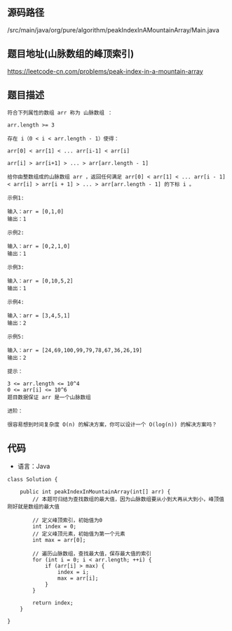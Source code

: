 ## 源码路径

/src/main/java/org/pure/algorithm/peakIndexInAMountainArray/Main.java

## 题目地址(山脉数组的峰顶索引)

https://leetcode-cn.com/problems/peak-index-in-a-mountain-array

## 题目描述

```
符合下列属性的数组 arr 称为 山脉数组 ：

arr.length >= 3

存在 i（0 < i < arr.length - 1）使得：

arr[0] < arr[1] < ... arr[i-1] < arr[i]

arr[i] > arr[i+1] > ... > arr[arr.length - 1]

给你由整数组成的山脉数组 arr ，返回任何满足 arr[0] < arr[1] < ... arr[i - 1] < arr[i] > arr[i + 1] > ... > arr[arr.length - 1] 的下标 i 。

示例1:

输入：arr = [0,1,0]
输出：1

示例2:

输入：arr = [0,2,1,0]
输出：1

示例3:

输入：arr = [0,10,5,2]
输出：1

示例4:

输入：arr = [3,4,5,1]
输出：2

示例5:

输入：arr = [24,69,100,99,79,78,67,36,26,19]
输出：2

提示：

3 <= arr.length <= 10^4
0 <= arr[i] <= 10^6
题目数据保证 arr 是一个山脉数组

进阶：

很容易想到时间复杂度 O(n) 的解决方案，你可以设计一个 O(log(n)) 的解决方案吗？
```

## 代码

- 语言：Java

```
class Solution {

    public int peakIndexInMountainArray(int[] arr) {
        // 本题可归结为查找数组的最大值，因为山脉数组要从小到大再从大到小，峰顶值刚好就是数组的最大值

        // 定义峰顶索引，初始值为0
        int index = 0;
        // 定义峰顶元素，初始值为第一个元素
        int max = arr[0];

        // 遍历山脉数组，查找最大值，保存最大值的索引
        for (int i = 0; i < arr.length; ++i) {
            if (arr[i] > max) {
                index = i;
                max = arr[i];
            }
        }

        return index;
    }

}
```